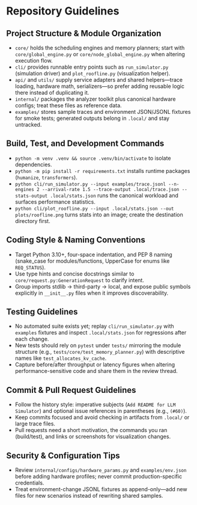 # Repository Guidelines

## Project Structure & Module Organization
- `core/` holds the scheduling engines and memory planners; start with `core/global_engine.py` or `core/node_global_engine.py` when altering execution flow.
- `cli/` provides runnable entry points such as `run_simulator.py` (simulation driver) and `plot_roofline.py` (visualization helper).
- `api/` and `utils/` supply service adapters and shared helpers—trace loading, hardware math, serializers—so prefer adding reusable logic there instead of duplicating it.
- `internal/` packages the analyzer toolkit plus canonical hardware configs; treat these files as reference data.
- `examples/` stores sample traces and environment JSON/JSONL fixtures for smoke tests; generated outputs belong in `.local/` and stay untracked.

## Build, Test, and Development Commands
- `python -m venv .venv && source .venv/bin/activate` to isolate dependencies.
- `python -m pip install -r requirements.txt` installs runtime packages (`humanize`, `transformers`).
- `python cli/run_simulator.py --input examples/trace.jsonl --n-engines 2 --arrival-rate 1.5 --trace-output .local/trace.json --stats-output .local/stats.json` runs the canonical workload and surfaces performance statistics.
- `python cli/plot_roofline.py --input .local/stats.json --out plots/roofline.png` turns stats into an image; create the destination directory first.

## Coding Style & Naming Conventions
- Target Python 3.10+, four-space indentation, and PEP 8 naming (snake_case for modules/functions, UpperCase for enums like `REQ_STATUS`).
- Use type hints and concise docstrings similar to `core/request.py:GenerationRequest` to clarify intent.
- Group imports stdlib → third-party → local, and expose public symbols explicitly in `__init__.py` files when it improves discoverability.

## Testing Guidelines
- No automated suite exists yet; replay `cli/run_simulator.py` with `examples` fixtures and inspect `.local/stats.json` for regressions after each change.
- New tests should rely on `pytest` under `tests/` mirroring the module structure (e.g., `tests/core/test_memory_planner.py`) with descriptive names like `test_allocates_kv_cache`.
- Capture before/after throughput or latency figures when altering performance-sensitive code and share them in the review thread.

## Commit & Pull Request Guidelines
- Follow the history style: imperative subjects (`Add README for LLM Simulator`) and optional issue references in parentheses (e.g., `(#60)`).
- Keep commits focused and avoid checking in artifacts from `.local/` or large trace files.
- Pull requests need a short motivation, the commands you ran (build/test), and links or screenshots for visualization changes.

## Security & Configuration Tips
- Review `internal/configs/hardware_params.py` and `examples/env.json` before adding hardware profiles; never commit production-specific credentials.
- Treat environment-change JSONL fixtures as append-only—add new files for new scenarios instead of rewriting shared samples.
